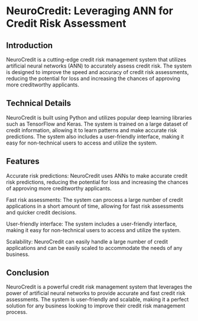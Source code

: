 # NeuroCredit: Leveraging ANN for Credit Risk Assessment

## Introduction
NeuroCredit is a cutting-edge credit risk management system that utilizes artificial neural networks (ANN) to accurately assess credit risk. The system is designed to improve the speed and accuracy of credit risk assessments, reducing the potential for loss and increasing the chances of approving more creditworthy applicants.

## Technical Details
NeuroCredit is built using Python and utilizes popular deep learning libraries such as TensorFlow and Keras. The system is trained on a large dataset of credit information, allowing it to learn patterns and make accurate risk predictions. The system also includes a user-friendly interface, making it easy for non-technical users to access and utilize the system.

## Features
Accurate risk predictions: NeuroCredit uses ANNs to make accurate credit risk predictions, reducing the potential for loss and increasing the chances of approving more creditworthy applicants.

Fast risk assessments: The system can process a large number of credit applications in a short amount of time, allowing for fast risk assessments and quicker credit decisions.

User-friendly interface: The system includes a user-friendly interface, making it easy for non-technical users to access and utilize the system.

Scalability: NeuroCredit can easily handle a large number of credit applications and can be easily scaled to accommodate the needs of any business.

## Conclusion
NeuroCredit is a powerful credit risk management system that leverages the power of artificial neural networks to provide accurate and fast credit risk assessments. The system is user-friendly and scalable, making it a perfect solution for any business looking to improve their credit risk management process.